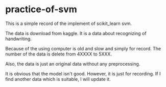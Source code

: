 # practice-of-svm

This is a simple record of the implement of scikit_learn svm. 

The data is download from kaggle. It is a data about recognizing of handwriting.

Because of the using computer is old and slow and simply for record. The number of the data is delete from 4XXXX to 5XXX.

Also, the data is just an original data without any preprocessing.

It is obvious that the model isn't good. However, it is just for recording. If I find another data which is suitable, I will update it.
